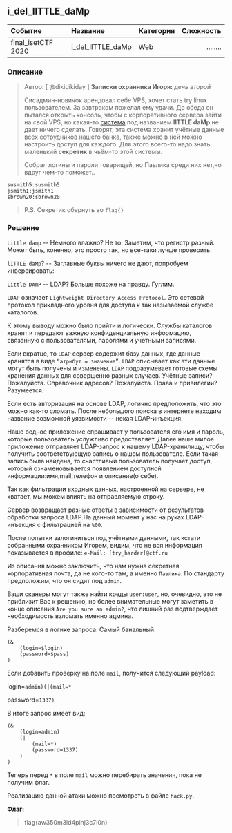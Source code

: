 ## i_del_lITTLE_daMp

| Событие | Название | Категория | Сложность |
|:--------|:---------|:----------|----------:|
| final_isetCTF 2020 | i_del_lITTLE_daMp | Web | ........ |

### Описание
> Автор: [ @dikidikiday ]
>**Записки охранника Игоря:** *день второй*
> 
> Сисадмин-новичок арендовал себе VPS, хочет стать try linux пользователем. За завтраком пожелал ему удачи. До обеда он пытался открыть консоль, чтобы с корпоративного сервера зайти на свой VPS, но какая-то [система](http://ваш_сайт:5656) под названием **lITTLE daMp** не дает ничего сделать. Говорят, эта система хранит учётные данные всех сотрудников нашего банка, также можно в ней можно настроить доступ для каждого. Для этого всего-то надо знать маленький **секретик** в чьём-то этой системы. 
> 
> Собрал логины и пароли товарищей, но Павлика среди них нет,но вдруг чем-то поможет..
> 
 ```
susmith5:susmith5
jsmith1:jsmith1
sbrown20:sbrown20
```
> 
> P.S. Секретик обернуть во `flag{}`

### Решение 

`Little damp` -- Немного влажно? Не то. Заметим, что регистр разный. Может быть, конечно, это просто так, но все-таки лучше проверить.

`lITTLE daMp`? -- Заглавные буквы ничего не дают, попробуем инверсировать:

`Little DAmP` -- LDAP? Больше похоже на правду. Гуглим.

`LDAP` означает `Lightweight Directory Access Protocol`. Это сетевой протокол прикладного уровня для доступа к так называемой службе каталогов.

К этому выводу можно было прийти и логически. Службы каталогов хранят и передают важную конфиденциальную информацию, связанную с пользователями, паролями и учетными записями.

Если вкратце, то `LDAP` сервер содержит базу данных, где данные хранятся в виде `“атрибут = значение”`.  `LDAP` описывает как эти данные могут быть получены и изменены. `LDAP` подразумевает готовые схемы хранения данных для совершенно разных случаев. Учётные записи? Пожалуйста. Справочник адресов? Пожалуйста. Права и привилегии? Разумеется.

Если есть авторизация на основе LDAP, логично предположить, что это можно как-то сломать. После небольшого поиска в интернете находим название возможной уязвимости -- некая LDAP-инъекция.

Наше бедное приложение спрашивает у пользователя его имя и пароль, которые пользователь услужливо предоставляет. Далее наше милое приложение отправляет LDAP-запрос к нашему LDAP-хранилищу, чтобы получить соответствующую запись о нашем пользователе. Если такая запись была найдена, то счастливый пользователь получает доступ, который ознаменовывается появлением доступной информации:имя,mail,телефон и описание(о себе).

Так как фильтрации входных данных, настроенной на сервере, не хватает, мы можем влиять на отправляемую строку.

Сервер возвращает разные ответы в зависимости от результатов обработки запроса LDAP.На данный момент у нас на руках LDAP-инъекция с фильтрацией на `%00`. 

После попытки залогиниться под учётными данными, так кстати собранными охранником Игорем, видим, что не вся информация показывается в профиле: `e-Mail: [try_harder]@ctf.ru`

Из описания можно заключить, что нам нужна секретная корпоративная почта, да не кого-то там, а именно `Павлика`. По стандарту предположим, что он сидит под `admin`.

Ваши сканеры могут также найти креды `user:user`, но, очевидно, это не приблизит Вас к решению, но более внимательные могут заметить в конце описания `Are you sure an admin?`, что лишний раз подтверждает необходимость взломать именно админа.

Разберемся в логике запроса. Самый банальный:

```
(&
    (login=$login)
    (password=$pass)
)
```

Если добавить проверку на поле `mail`, получится следующий payload:

login=`admin)(|(mail=*`

password=`1337)`

В итоге запрос имеет вид:

```
(&
    (login=admin)
    (|
        (mail=*)
        (password=1337)
    )
)
```

Теперь перед `*` в поле `mail` можно перебирать значения, пока не получим флаг.

Реализацию данной атаки можно посмотреть в файле `hack.py`.


**Флаг:**

> flag{aw350m3ld4pinj3c7i0n}
